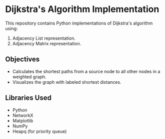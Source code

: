 # Dijkstra's Algorithm Implementation

This repository contains Python implementations of Dijkstra's algorithm using:
1. Adjacency List representation.
2. Adjacency Matrix representation.

## Objectives

- Calculates the shortest paths from a source node to all other nodes in a weighted graph.
- Visualizes the graph with labeled shortest distances.

## Libraries Used

- Python
- NetworkX
- Matplotlib
- NumPy
- Heapq (for priority queue)
